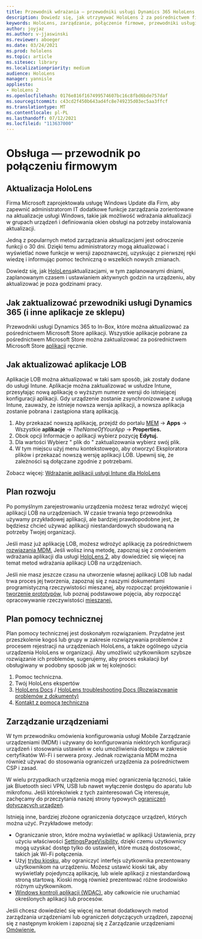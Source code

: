 ```yaml
---
title: Przewodnik wdrażania — przewodniki usługi Dynamics 365 HoloLens 2 połączone z firmową siecią — obsługa
description: Dowiedz się, jak utrzymywać HoloLens 2 za pośrednictwem firmowej sieci połączonej za pomocą przewodników usługi Dynamics 365.
keywords: HoloLens, zarządzanie, połączenie firmowe, przewodniki usługi Dynamics 365, AAD, Azure AD, MDM, Mobile Zarządzanie urządzeniami
author: joyjaz
ms.author: v-jjaswinski
ms.reviewer: aboeger
ms.date: 03/24/2021
ms.prod: hololens
ms.topic: article
ms.sitesec: library
ms.localizationpriority: medium
audience: HoloLens
manager: yannisle
appliesto:
- HoloLens 2
ms.openlocfilehash: 0176e816f167499574607bc16c8fbd6bde757daf
ms.sourcegitcommit: c43cd2f450b643ad4fc8e749235d03ec5aa3ffcf
ms.translationtype: MT
ms.contentlocale: pl-PL
ms.lasthandoff: 07/12/2021
ms.locfileid: "113637000"
---
```

# <a name="maintain---corporate-connected-guide"></a>Obsługa — przewodnik po połączeniu firmowym

## <a name="update-hololens"></a>Aktualizacja HoloLens

Firma Microsoft zaprojektowała usługę Windows Update dla Firm, aby zapewnić administratorom IT dodatkowe funkcje zarządzania zorientowane na aktualizacje usługi Windows, takie jak możliwość wdrażania aktualizacji w grupach urządzeń i definiowania okien obsługi na potrzeby instalowania aktualizacji.

Jedną z popularnych metod zarządzania aktualizacjami jest odroczenie funkcji o 30 dni. Dzięki temu administratorzy mogą aktualizować i wyświetlać nowe funkcje w wersji zapoznawczej, uzyskując z pierwszej ręki wiedzę i informując pomoc techniczną o wszelkich nowych zmianach.

Dowiedz się, jak [HoloLens](/hololens/hololens-updates)aktualizacjami, w tym zaplanowanymi dniami, zaplanowanym czasem i ustawianiem aktywnych godzin na urządzeniu, aby aktualizować je poza godzinami pracy.

## <a name="how-to-update-dynamics-365-guides-and-other-store-apps"></a>Jak zaktualizować przewodniki usługi Dynamics 365 (i inne aplikacje ze sklepu)

Przewodniki usługi Dynamics 365 to In-Box, które można aktualizować za pośrednictwem Microsoft Store aplikacji. Wszystkie aplikacje pobrane za pośrednictwem Microsoft Store można zaktualizować za pośrednictwem Microsoft Store [aplikacji](/hololens/holographic-store-apps#update-apps) ręcznie.

## <a name="how-to-update-lob-apps"></a>Jak aktualizować aplikacje LOB

Aplikacje LOB można aktualizować w taki sam sposób, jak zostały dodane do usługi Intune. Aplikacje można zaktualizować w usłudze Intune, przesyłając nową aplikację o wyższym numerze wersji do istniejącej konfiguracji aplikacji. Gdy urządzenie zostanie zsynchronizowane z usługą Intune, zauważy, że istnieje nowsza wersja aplikacji, a nowsza aplikacja zostanie pobrana i zastąpiona starą aplikacją.

1. Aby przekazać nowszą aplikację, przejdź do portalu [MEM](https://endpoint.microsoft.com/#home)  ->  **Apps** -> Wszystkie **aplikacje**  ->  *TheNameOfYourApp*  ->  **Properties.**
2. Obok opcji Informacje o aplikacji wybierz pozycję **Edytuj.**
3. Dla wartości Wybierz &quot; plik do &quot; zaktualizowania wybierz swój plik.
4. W tym miejscu użyj menu kontekstowego, aby otworzyć Eksploratora plików i przekazać nowszą wersję aplikacji LOB. Upewnij się, że zależności są dołączane zgodnie z potrzebami.

Zobacz więcej: [Wdrażanie aplikacji usługi Intune dla HoloLens](/hololens/app-deploy-intune)

## <a name="development-plan"></a>Plan rozwoju

Po pomyślnym zarejestrowaniu urządzenia możesz teraz wdrożyć więcej aplikacji LOB na urządzeniach. W czasie trwania tego przewodnika używamy przykładowej aplikacji, ale bardziej prawdopodobne jest, że będziesz chcieć używać aplikacji niestandardowych sbudowaną na potrzeby Twojej organizacji.

Jeśli masz już aplikację LOB, możesz wdrożyć aplikację za pośrednictwem [rozwiązania MDM.](/hololens/app-deploy-intune) Jeśli wolisz inną metodę, zapoznaj się z omówieniem wdrażania aplikacji dla usługi [HoloLens 2,](/hololens/app-deploy-overview) aby dowiedzieć się więcej na temat metod wdrażania aplikacji LOB na urządzeniach.

Jeśli nie masz jeszcze czasu na utworzenie własnej aplikacji LOB lub nadal trwa proces jej tworzenia, zapoznaj się z naszymi dokumentami programistyczną rzeczywistości mieszanej, aby rozpocząć projektowanie i [tworzenie prototypów,](/windows/mixed-reality/design/design) lub poznaj podstawowe pojęcia, aby rozpocząć opracowywanie rzeczywistości [mieszanej.](/windows/mixed-reality/discover/get-started-with-mr)

## <a name="support-plan"></a>Plan pomocy technicznej

Plan pomocy technicznej jest doskonałym rozwiązaniem. Przydatne jest przeszkolenie kogoś lub grupy w zakresie rozwiązywania problemów z procesem rejestracji na urządzeniach HoloLens, a także ogólnego użycia urządzenia HoloLens w organizacji. Aby umożliwić użytkownikom szybsze rozwiązanie ich problemów, sugerujemy, aby proces eskalacji był obsługiwany w podobny sposób jak w tej kolejności:

1. Pomoc techniczna.
2. Twój HoloLens ekspertów
3. [HoloLens Docs](/hololens/)  /  [HoloLens troubleshooting Docs (Rozwiązywanie problemów z dokumenty)](/hololens/hololens-troubleshooting)
4. [Kontakt z pomocą techniczną](https://support.serviceshub.microsoft.com/supportforbusiness/create?sapId=e9391227-fa6d-927b-0fff-f96288631b8f)

## <a name="device-management"></a>Zarządzanie urządzeniami

W tym przewodniku omówienia konfigurowania usługi Mobile Zarządzanie urządzeniami (MDM) i używany do konfigurowania niektórych konfiguracji urządzeń i stosowania ustawień w celu umożliwienia dostępu w zakresie certyfikatów Wi-Fi i serwera proxy. Jednak rozwiązania MDM można również używać do stosowania ograniczeń urządzenia za pośrednictwem CSP i zasad.

W wielu przypadkach urządzenia mogą mieć ograniczenia łączności, takie jak Bluetooth sieci VPN, USB lub nawet wyłączenie dostępu do aparatu lub mikrofonu. Jeśli którekolwiek z tych zainteresowań Cię interesuje, zachęcamy do przeczytania naszej strony typowych [ograniczeń dotyczących urządzeń](/hololens/hololens-common-device-restrictions).

Istnieją inne, bardziej złożone ograniczenia dotyczące urządzeń, których można użyć. Przykładowe metody:

- Ograniczanie stron, które można wyświetlać w aplikacji Ustawienia, przy użyciu właściwości [SettingsPageVisibility](/hololens/settings-uri-list), dzięki czemu użytkownicy mogą uzyskać dostęp tylko do ustawień, które muszą dostosować, takich jak Wi-Fi połączenia.
- Użyj [trybu kiosku,](/hololens/hololens-kiosk) aby ograniczyć interfejs użytkownika prezentowany użytkownikom na urządzeniu. Możesz ustawić kioski tak, aby wyświetlały pojedynczą aplikację, lub wiele aplikacji z niestandardową stroną startową. Kioski mogą również prezentować różne środowisko różnym użytkownikom.
- [Windows kontroli aplikacji (WDAC),](/hololens/windows-defender-application-control-wdac) aby całkowicie nie uruchamiać określonych aplikacji lub procesów.

Jeśli chcesz dowiedzieć się więcej na temat dodatkowych metod zarządzania urządzeniami lub ograniczeń dotyczących urządzeń, zapoznaj się z następnym krokiem i zapoznaj się z Zarządzanie urządzeniami [Omówienie.](/hololens/hololens-csp-policy-overview)





